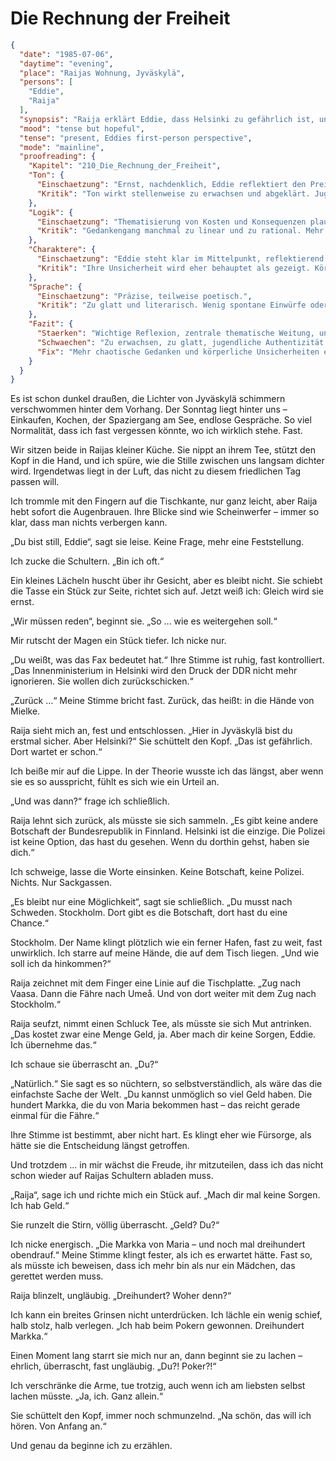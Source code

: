 # Die Rechnung der Freiheit

```json
{
  "date": "1985-07-06",
  "daytime": "evening",
  "place": "Raijas Wohnung, Jyväskylä",
  "persons": [
    "Eddie",
    "Raija"
  ],
  "synopsis": "Raija erklärt Eddie, dass Helsinki zu gefährlich ist, und rät ihr, nach Schweden zu fliehen. Eddie verrät stolz, dass sie durch Poker genug Geld hat, um die Reise selbst zu bezahlen.",
  "mood": "tense but hopeful",
  "tense": "present, Eddies first-person perspective",
  "mode": "mainline",
  "proofreading": {
    "Kapitel": "210_Die_Rechnung_der_Freiheit",
    "Ton": {
      "Einschaetzung": "Ernst, nachdenklich, Eddie reflektiert den Preis ihrer Entscheidung.",
      "Kritik": "Ton wirkt stellenweise zu erwachsen und abgeklärt. Jugendlich-chaotische Gefühle fehlen weitgehend."
    },
    "Logik": {
      "Einschaetzung": "Thematisierung von Kosten und Konsequenzen plausibel und wichtig für Handlung.",
      "Kritik": "Gedankengang manchmal zu linear und zu rational. Mehr Brüche, Widersprüche oder Zweifel würden realistischer wirken."
    },
    "Charaktere": {
      "Einschaetzung": "Eddie steht klar im Mittelpunkt, reflektierend und ernst.",
      "Kritik": "Ihre Unsicherheit wird eher behauptet als gezeigt. Körperliche Reaktionen oder jugendliche Kurzschlussgedanken fehlen."
    },
    "Sprache": {
      "Einschaetzung": "Präzise, teilweise poetisch.",
      "Kritik": "Zu glatt und literarisch. Wenig spontane Einwürfe oder jugendliche Direktheit. Gefahr, dass es wie ein Essay klingt."
    },
    "Fazit": {
      "Staerken": "Wichtige Reflexion, zentrale thematische Weitung, unterstreicht Ernst der Lage.",
      "Schwaechen": "Zu erwachsen, zu glatt, jugendliche Authentizität fehlt.",
      "Fix": "Mehr chaotische Gedanken und körperliche Unsicherheiten einbauen, Sprache lockern, Widersprüche und Zweifel sichtbar machen."
    }
  }
}
```

Es ist schon dunkel draußen, die Lichter von Jyväskylä schimmern verschwommen
hinter dem Vorhang. Der Sonntag liegt hinter uns – Einkaufen, Kochen, der
Spaziergang am See, endlose Gespräche. So viel Normalität, dass ich fast
vergessen könnte, wo ich wirklich stehe. Fast.

Wir sitzen beide in Raijas kleiner Küche. Sie nippt an ihrem Tee, stützt den
Kopf in die Hand, und ich spüre, wie die Stille zwischen uns langsam dichter
wird. Irgendetwas liegt in der Luft, das nicht zu diesem friedlichen Tag passen
will.

Ich trommle mit den Fingern auf die Tischkante, nur ganz leicht, aber Raija hebt
sofort die Augenbrauen. Ihre Blicke sind wie Scheinwerfer – immer so klar, dass
man nichts verbergen kann.

„Du bist still, Eddie“, sagt sie leise. Keine Frage, mehr eine Feststellung.

Ich zucke die Schultern. „Bin ich oft.“

Ein kleines Lächeln huscht über ihr Gesicht, aber es bleibt nicht. Sie schiebt
die Tasse ein Stück zur Seite, richtet sich auf. Jetzt weiß ich: Gleich wird sie
ernst.

„Wir müssen reden“, beginnt sie. „So … wie es weitergehen soll.“

Mir rutscht der Magen ein Stück tiefer. Ich nicke nur.

„Du weißt, was das Fax bedeutet hat.“ Ihre Stimme ist ruhig, fast kontrolliert.
„Das Innenministerium in Helsinki wird den Druck der DDR nicht mehr ignorieren.
Sie wollen dich zurückschicken.“

„Zurück …“ Meine Stimme bricht fast. Zurück, das heißt: in die Hände von Mielke.

Raija sieht mich an, fest und entschlossen. „Hier in Jyväskylä bist du erstmal
sicher. Aber Helsinki?“ Sie schüttelt den Kopf. „Das ist gefährlich. Dort wartet
er schon.“

Ich beiße mir auf die Lippe. In der Theorie wusste ich das längst, aber wenn sie
es so ausspricht, fühlt es sich wie ein Urteil an.

„Und was dann?“ frage ich schließlich.

Raija lehnt sich zurück, als müsste sie sich sammeln. „Es gibt keine andere
Botschaft der Bundesrepublik in Finnland. Helsinki ist die einzige. Die Polizei
ist keine Option, das hast du gesehen. Wenn du dorthin gehst, haben sie dich.“

Ich schweige, lasse die Worte einsinken. Keine Botschaft, keine Polizei. Nichts.
Nur Sackgassen.

„Es bleibt nur eine Möglichkeit“, sagt sie schließlich. „Du musst nach Schweden.
Stockholm. Dort gibt es die Botschaft, dort hast du eine Chance.“

Stockholm. Der Name klingt plötzlich wie ein ferner Hafen, fast zu weit, fast
unwirklich. Ich starre auf meine Hände, die auf dem Tisch liegen. „Und wie soll
ich da hinkommen?“

Raija zeichnet mit dem Finger eine Linie auf die Tischplatte. „Zug nach Vaasa.
Dann die Fähre nach Umeå. Und von dort weiter mit dem Zug nach Stockholm.“

Raija seufzt, nimmt einen Schluck Tee, als müsste sie sich Mut antrinken. „Das
kostet zwar eine Menge Geld, ja. Aber mach dir keine Sorgen, Eddie. Ich
übernehme das.“

Ich schaue sie überrascht an. „Du?“

„Natürlich.“ Sie sagt es so nüchtern, so selbstverständlich, als wäre das die
einfachste Sache der Welt. „Du kannst unmöglich so viel Geld haben. Die hundert
Markka, die du von Maria bekommen hast – das reicht gerade einmal für die
Fähre.“

Ihre Stimme ist bestimmt, aber nicht hart. Es klingt eher wie Fürsorge, als
hätte sie die Entscheidung längst getroffen.

Und trotzdem … in mir wächst die Freude, ihr mitzuteilen, dass ich das nicht
schon wieder auf Raijas Schultern abladen muss.

„Raija“, sage ich und richte mich ein Stück auf. „Mach dir mal keine Sorgen. Ich
hab Geld.“

Sie runzelt die Stirn, völlig überrascht. „Geld? Du?“

Ich nicke energisch. „Die Markka von Maria – und noch mal dreihundert
obendrauf.“ Meine Stimme klingt fester, als ich es erwartet hätte. Fast so, als
müsste ich beweisen, dass ich mehr bin als nur ein Mädchen, das gerettet werden
muss.

Raija blinzelt, ungläubig. „Dreihundert? Woher denn?“

Ich kann ein breites Grinsen nicht unterdrücken. Ich lächle ein wenig schief,
halb stolz, halb verlegen. „Ich hab beim Pokern gewonnen. Dreihundert Markka.“

Einen Moment lang starrt sie mich nur an, dann beginnt sie zu lachen – ehrlich,
überrascht, fast ungläubig. „Du?! Poker?!“

Ich verschränke die Arme, tue trotzig, auch wenn ich am liebsten selbst lachen
müsste. „Ja, ich. Ganz allein.“

Sie schüttelt den Kopf, immer noch schmunzelnd. „Na schön, das will ich hören.
Von Anfang an.“

Und genau da beginne ich zu erzählen.
